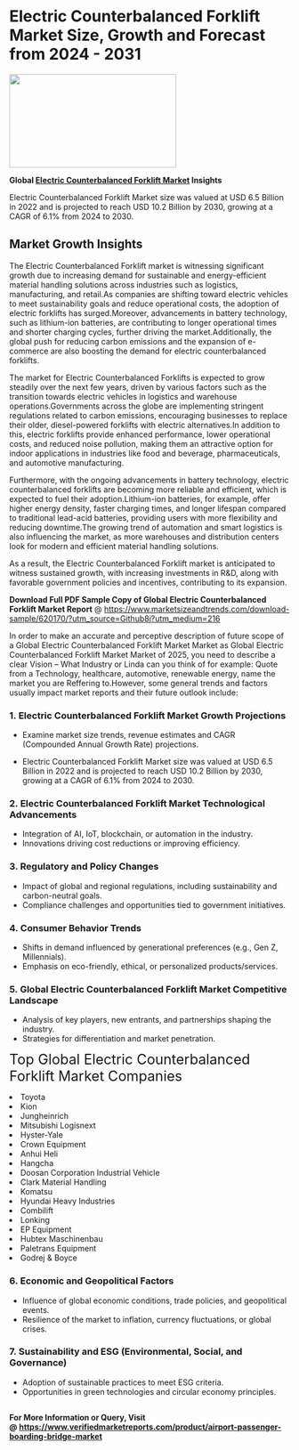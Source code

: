 <H1>Electric Counterbalanced Forklift Market Size, Growth and Forecast from 2024 - 2031</H1><img class="aligncenter size-medium wp-image-584254" src="https://thirdeyenews.in/wp-content/uploads/2024/09/Global-Market-Research-300x168.jpeg" alt="" width="300" height="168" /><p><strong>Global&nbsp;<a href="https://www.marketsizeandtrends.com/download-sample/620170/?utm_source=Github8j?utm_medium=216">Electric Counterbalanced Forklift Market</a> Insights</strong></p><p>Electric Counterbalanced Forklift Market size was valued at USD 6.5 Billion in 2022 and is projected to reach USD 10.2 Billion by 2030, growing at a CAGR of 6.1% from 2024 to 2030.</p><p><h2>Market Growth Insights</h2> <p>The Electric Counterbalanced Forklift market is witnessing significant growth due to increasing demand for sustainable and energy-efficient material handling solutions across industries such as logistics, manufacturing, and retail.As companies are shifting toward electric vehicles to meet sustainability goals and reduce operational costs, the adoption of electric forklifts has surged.Moreover, advancements in battery technology, such as lithium-ion batteries, are contributing to longer operational times and shorter charging cycles, further driving the market.Additionally, the global push for reducing carbon emissions and the expansion of e-commerce are also boosting the demand for electric counterbalanced forklifts.</p> <p>The market for Electric Counterbalanced Forklifts is expected to grow steadily over the next few years, driven by various factors such as the transition towards electric vehicles in logistics and warehouse operations.Governments across the globe are implementing stringent regulations related to carbon emissions, encouraging businesses to replace their older, diesel-powered forklifts with electric alternatives.In addition to this, electric forklifts provide enhanced performance, lower operational costs, and reduced noise pollution, making them an attractive option for indoor applications in industries like food and beverage, pharmaceuticals, and automotive manufacturing.</p> <p>Furthermore, with the ongoing advancements in battery technology, electric counterbalanced forklifts are becoming more reliable and efficient, which is expected to fuel their adoption.Lithium-ion batteries, for example, offer higher energy density, faster charging times, and longer lifespan compared to traditional lead-acid batteries, providing users with more flexibility and reducing downtime.The growing trend of automation and smart logistics is also influencing the market, as more warehouses and distribution centers look for modern and efficient material handling solutions.</p> <p>As a result, the Electric Counterbalanced Forklift market is anticipated to witness sustained growth, with increasing investments in R&D, along with favorable government policies and incentives, contributing to its expansion.</p> <p><span class=""><strong>Download Full PDF Sample Copy of Global Electric Counterbalanced Forklift Market Report</strong> @ <a href="https://www.marketsizeandtrends.com/download-sample/620170/?utm_source=Github8j?utm_medium=216" target="_blank">https://www.marketsizeandtrends.com/download-sample/620170/?utm_source=Github8j?utm_medium=216</a></span></p><p>In order to make an accurate and perceptive description of future scope of a Global&nbsp;Electric Counterbalanced Forklift Market Market as Global&nbsp;Electric Counterbalanced Forklift Market Market of 2025, you need to describe a clear Vision &ndash; What Industry or Linda can you think of for example: Quote from a Technology, healthcare, automotive, renewable energy, name the market you are Reffering to.However, some general trends and factors usually impact market reports and their future outlook include:</p><h3>1.&nbsp;<strong>Electric Counterbalanced Forklift Market Growth Projections</strong></h3><ul><li>Examine market size trends, revenue estimates and CAGR (Compounded Annual Growth Rate) projections.</li><li><p>Electric Counterbalanced Forklift Market size was valued at USD 6.5 Billion in 2022 and is projected to reach USD 10.2 Billion by 2030, growing at a CAGR of 6.1% from 2024 to 2030.</p></li></ul><h3>2.&nbsp;<strong>Electric Counterbalanced Forklift Market Technological Advancements</strong></h3><ul><li>Integration of AI, IoT, blockchain, or automation in the industry.</li><li>Innovations driving cost reductions or improving efficiency.</li></ul><h3>3.&nbsp;<strong>Regulatory and Policy Changes</strong></h3><ul><li>Impact of global and regional regulations, including sustainability and carbon-neutral goals.</li><li>Compliance challenges and opportunities tied to government initiatives.</li></ul><h3>4.&nbsp;<strong>Consumer Behavior Trends</strong></h3><ul><li>Shifts in demand influenced by generational preferences (e.g., Gen Z, Millennials).</li><li>Emphasis on eco-friendly, ethical, or personalized products/services.</li></ul><h3>5.&nbsp;<strong>Global Electric Counterbalanced Forklift Market Competitive Landscape</strong></h3><ul><li>Analysis of key players, new entrants, and partnerships shaping the industry.</li><li>Strategies for differentiation and market penetration.</li></ul><p data-pm-slice="1 1 []"><span style="color: inherit; font-family: inherit; font-size: 25px;">Top Global Electric Counterbalanced Forklift Market Companies</span></p><div class="" data-test-id=""><p><li>Toyota</li><li> Kion</li><li> Jungheinrich</li><li> Mitsubishi Logisnext</li><li> Hyster-Yale</li><li> Crown Equipment</li><li> Anhui Heli</li><li> Hangcha</li><li> Doosan Corporation Industrial Vehicle</li><li> Clark Material Handling</li><li> Komatsu</li><li> Hyundai Heavy Industries</li><li> Combilift</li><li> Lonking</li><li> EP Equipment</li><li> Hubtex Maschinenbau</li><li> Paletrans Equipment</li><li> Godrej & Boyce</li></p></div><h3>6.&nbsp;<strong>Economic and Geopolitical Factors</strong></h3><ul><li>Influence of global economic conditions, trade policies, and geopolitical events.</li><li>Resilience of the market to inflation, currency fluctuations, or global crises.</li></ul><h3>7.&nbsp;<strong>Sustainability and ESG (Environmental, Social, and Governance)</strong></h3><ul><li>Adoption of sustainable practices to meet ESG criteria.</li><li>Opportunities in green technologies and circular economy principles.</li></ul><h2><strong style="font-size: 14px;">For More Information or Query, Visit @&nbsp;</strong><a style="background-color: #ffffff; font-size: 14px;" href="https://www.marketsizeandtrends.com/report/electric-counterbalanced-forklift-market/" target="_blank">https://www.verifiedmarketreports.com/product/airport-passenger-boarding-bridge-market</a></h2>